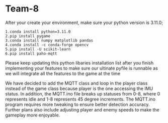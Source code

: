 # Team-8

After your create your environment, make sure your python version is 3.11.0; 
	
	1.conda install python=3.11.0
	2.pip install pygame
	3.conda install numpy matplotlib pandas
	4.conda install -c conda-forge opencv
	5.pip install -U scikit-learn
 	6.pip install paho-mqtt

Please keep updating this python libaries installation list after you finish implementing your features to make sure our ultinate pyfile is runnable as we will integrate all the features to the game at the time

We have decided to add the MQTT class and loop in the player class instead of the game class because player is the one accessing the IMU status. In addition, the MQTT.ino file breaks up statuses from 0-8, where 0 represents idle and 1-8 represents 45 degree increments. The MQTT.ino program requires more tweaking to ensure better detection accuracy. Further plans also include adjusting player and enemy speeds to make the gameplay more enjoyable. 
